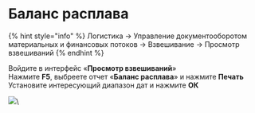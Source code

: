 # Баланс расплава

{% hint style="info" %}
Логистика → Управление документооборотом материальных и финансовых потоков → Взвешивание → Просмотр взвешиваний
{% endhint %}

Войдите в интерфейс «**Просмотр взвешиваний**»\
Нажмите **F5**, выбреете отчет «**Баланс расплава**» и нажмите **Печать**\
Установите интересующий диапазон дат и нажмите **ОК**

![](<../../../.gitbook/assets/0 (22)>)\
